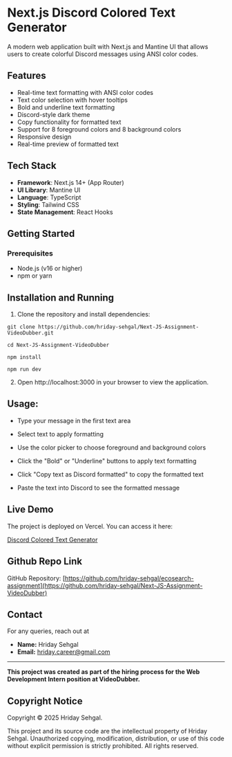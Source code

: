 # Next.js Discord Colored Text Generator  

A modern web application built with Next.js and Mantine UI that allows users to create colorful Discord messages using ANSI color codes.  

## Features  
- Real-time text formatting with ANSI color codes  
- Text color selection with hover tooltips  
- Bold and underline text formatting  
- Discord-style dark theme  
- Copy functionality for formatted text  
- Support for 8 foreground colors and 8 background colors  
- Responsive design  
- Real-time preview of formatted text
  
## Tech Stack  
- **Framework**: Next.js 14+ (App Router)  
- **UI Library**: Mantine UI  
- **Language**: TypeScript  
- **Styling**: Tailwind CSS  
- **State Management**: React Hooks
  
## Getting Started  

### Prerequisites  
- Node.js (v16 or higher)  
- npm or yarn
  
## Installation and Running  
1. Clone the repository and install dependencies:
   
```
git clone https://github.com/hriday-sehgal/Next-JS-Assignment-VideoDubber.git
```
``` 
cd Next-JS-Assignment-VideoDubber
```
```
npm install  
```
```
npm run dev
```

2. Open http://localhost:3000 in your browser to view the application.

## Usage:

- Type your message in the first text area

- Select text to apply formatting

- Use the color picker to choose foreground and background colors

- Click the "Bold" or "Underline" buttons to apply text formatting

- Click "Copy text as Discord formatted" to copy the formatted text

- Paste the text into Discord to see the formatted message

## Live Demo

The project is deployed on Vercel. You can access it here:  

[Discord Colored Text Generator](https://videodubberassignment.vercel.app/)

## Github Repo Link
GitHub Repository: [https://github.com/hriday-sehgal/ecosearch-assignment](https://github.com/hriday-sehgal/Next-JS-Assignment-VideoDubber)

## Contact
For any queries, reach out at

- **Name:** Hriday Sehgal  
- **Email:** hriday.career@gmail.com

---

**This project was created as part of the hiring process for the Web Development Intern position at VideoDubber.**  

## Copyright Notice

Copyright © 2025 Hriday Sehgal. 

This project and its source code are the intellectual property of Hriday Sehgal. Unauthorized copying, modification, distribution, or use of this code without explicit permission is strictly prohibited. All rights reserved.
